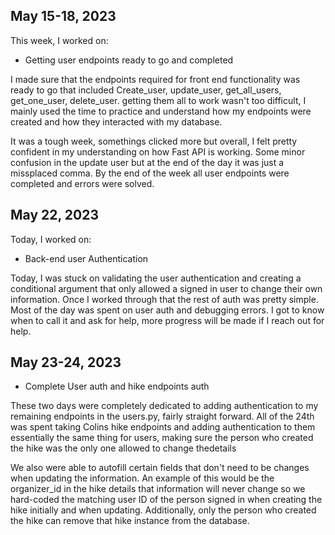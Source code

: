 ## May 15-18, 2023

This week, I worked on:

* Getting user endpoints ready to go and completed

I made sure that the endpoints required for front end 
functionality was ready to go that included Create_user, 
update_user, get_all_users, get_one_user, delete_user. 
getting them all to work wasn't too difficult, I mainly 
used the time to practice and understand how my endpoints 
were created and how they interacted with my database. 

It was a tough week, somethings clicked more but overall,
I felt pretty confident in my understanding on how Fast 
API is working. Some minor confusion in the update user 
but at the end of the day it was just a missplaced comma.
By the end of the week all user endpoints were completed 
and errors were solved.


## May 22, 2023

Today, I worked on:

* Back-end user Authentication 


Today, I was stuck on validating the user authentication
and creating a conditional argument that only allowed
a signed in user to change their own information. Once 
I worked through that the rest of auth was pretty simple.
Most of the day was spent on user auth and debugging errors.
I got to know when to call it and ask for help, more 
progress will be made if I reach out for help.

## May 23-24, 2023

* Complete User auth and hike endpoints auth

These two days were completely dedicated to adding 
authentication to my remaining endpoints in the users.py, 
fairly straight forward. All of the 24th was spent taking
Colins hike endpoints and adding authentication to them
essentially the same thing for users, making sure the 
person who created the hike was the only one allowed to 
change thedetails

We also were able to autofill certain fields that don't 
need to be changes when updating the information. An 
example of this would be the organizer_id in the hike 
details that information will never change so we 
hard-coded the matching user ID of the person signed in
when creating the hike initially and when updating. 
Additionally, only the person who created the hike can 
remove that hike instance from the database.  

